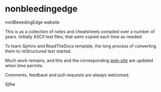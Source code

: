 # nonbleedingedge
nonBleeedingEdge website

This is as a collection of notes and cheatsheets compiled over a number of years.
Initially ASCII text files, that were copied each time as needed.

To learn Sphinx and ReadTheDocs template, the long process of converting them to reStructured text started.

Much work remains, and this and the corresponding [web-site](https://nonbleedingedge.com/) are updated when 
time permits.

Comments, feedback and pull-requests are always welcomed.

Sjfke
